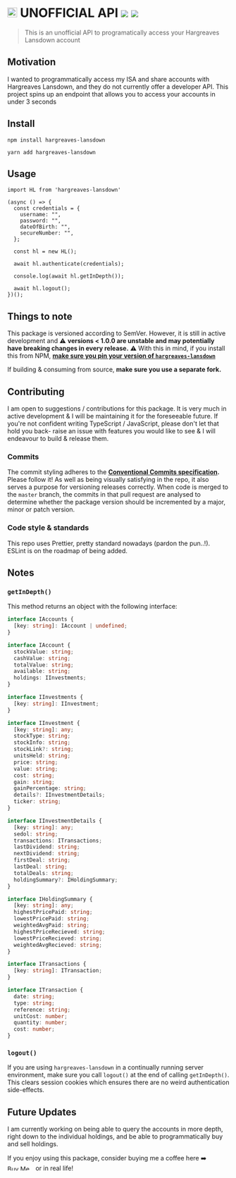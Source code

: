 # <img src="https://upload.wikimedia.org/wikipedia/en/thumb/3/32/Hargreaves_Lansdown_logo.svg/1280px-Hargreaves_Lansdown_logo.svg.png" height="22" /> UNOFFICIAL API ![](https://github.com/jamiehaywood/hl/workflows/build/badge.svg) ![](https://img.shields.io/npm/v/hargreaves-lansdown)

> This is an unofficial API to programatically access your Hargreaves Lansdown account

## Motivation

I wanted to programmatically access my ISA and share accounts with Hargreaves Lansdown, and they do not currently offer a developer API. This project spins up an endpoint that allows you to access your accounts in under 3 seconds

## Install

```
npm install hargreaves-lansdown
```

```
yarn add hargreaves-lansdown
```

## Usage

```
import HL from 'hargreaves-lansdown'

(async () => {
  const credentials = {
    username: "",
    password: "",
    dateOfBirth: "",
    secureNumber: "",
  };

  const hl = new HL();

  await hl.authenticate(credentials);

  console.log(await hl.getInDepth());

  await hl.logout();
})();
```

## Things to note

This package is versioned according to SemVer. However, it is still in active development and ⚠️ **versions < 1.0.0 are unstable and may potentially have breaking changes in every release.** ⚠️ With this in mind, if you install this from NPM, [**make sure you pin your version of `hargreaves-lansdown`**](https://docs.renovatebot.com/dependency-pinning/#what-is-dependency-pinning:~:text=If%20instead%20you%20%22pin%22%20your%20dependencies,foobar%20version%201.1.0%20and%20no%20other%22.)

If building & consuming from source, **make sure you use a separate fork.**

## Contributing
I am open to suggestions / contributions for this package. It is very much in active development & I will be maintaining it for the foreseeable future. If you're not confident writing TypeScript / JavaScript, please don't let that hold you back- raise an issue with features you would like to see & I will endeavour to build & release them. 

### Commits

The commit styling adheres to the **[Conventional Commits specification](https://www.conventionalcommits.org/en/v1.0.0/).** Please follow it!
As well as being visually satisfying in the repo, it also serves a purpose for versioning releases correctly.
When code is merged to the `master` branch, the commits in that pull request are analysed to determine whether the package version should be incremented by a major, minor or patch version.

### Code style & standards

This repo uses Prettier, pretty standard nowadays (pardon the pun..!). ESLint is on the roadmap of being added.

## Notes

### `getInDepth()`

This method returns an object with the following interface:

```ts
interface IAccounts {
  [key: string]: IAccount | undefined;
}

interface IAccount {
  stockValue: string;
  cashValue: string;
  totalValue: string;
  available: string;
  holdings: IInvestments;
}

interface IInvestments {
  [key: string]: IInvestment;
}

interface IInvestment {
  [key: string]: any;
  stockType: string;
  stockInfo: string;
  stockLink?: string;
  unitsHeld: string;
  price: string;
  value: string;
  cost: string;
  gain: string;
  gainPercentage: string;
  details?: IInvestmentDetails;
  ticker: string;
}

interface IInvestmentDetails {
  [key: string]: any;
  sedol: string;
  transactions: ITransactions;
  lastDividend: string;
  nextDividend: string;
  firstDeal: string;
  lastDeal: string;
  totalDeals: string;
  holdingSummary?: IHoldingSummary;
}

interface IHoldingSummary {
  [key: string]: any;
  highestPricePaid: string;
  lowestPricePaid: string;
  weightedAvgPaid: string;
  highestPriceRecieved: string;
  lowestPriceRecieved: string;
  weightedAvgRecieved: string;
}

interface ITransactions {
  [key: string]: ITransaction;
}

interface ITransaction {
  date: string;
  type: string;
  reference: string;
  unitCost: number;
  quantity: number;
  cost: number;
}
```

### `logout()`

If you are using `hargreaves-lansdown` in a continually running server environment, make sure you call `logout()` at the end of calling `getInDepth()`. This clears session cookies which ensures there are no weird authentication side-effects.

## Future Updates

I am currently working on being able to query the accounts in more depth, right down to the individual holdings, and be able to programmatically buy and sell holdings.

If you enjoy using this package, consider buying me a coffee here ➡️ <a href="https://www.buymeacoffee.com/jamiehaywood" target="_blank"><img src="https://www.buymeacoffee.com/assets/img/custom_images/orange_img.png" alt="Buy Me A Coffee" style="height: 12px !important;width: 60px" ></a> or in real life!